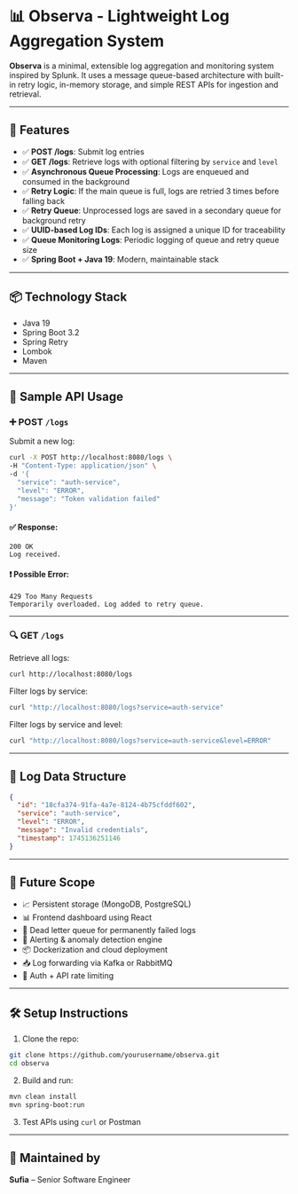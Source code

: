# 📊 Observa - Lightweight Log Aggregation System

**Observa** is a minimal, extensible log aggregation and monitoring system inspired by Splunk. It uses a message queue-based architecture with built-in retry logic, in-memory storage, and simple REST APIs for ingestion and retrieval.

---

## 🚀 Features

- ✅ **POST /logs**: Submit log entries
- ✅ **GET /logs**: Retrieve logs with optional filtering by `service` and `level`
- ✅ **Asynchronous Queue Processing**: Logs are enqueued and consumed in the background
- ✅ **Retry Logic**: If the main queue is full, logs are retried 3 times before falling back
- ✅ **Retry Queue**: Unprocessed logs are saved in a secondary queue for background retry
- ✅ **UUID-based Log IDs**: Each log is assigned a unique ID for traceability
- ✅ **Queue Monitoring Logs**: Periodic logging of queue and retry queue size
- ✅ **Spring Boot + Java 19**: Modern, maintainable stack

---

## 📦 Technology Stack

- Java 19
- Spring Boot 3.2
- Spring Retry
- Lombok
- Maven

---

## 🧪 Sample API Usage

### ➕ POST `/logs`

Submit a new log:

```bash
curl -X POST http://localhost:8080/logs \
-H "Content-Type: application/json" \
-d '{
  "service": "auth-service",
  "level": "ERROR",
  "message": "Token validation failed"
}'
```

#### ✅ Response:

```text
200 OK
Log received.
```

#### ❗ Possible Error:

```text
429 Too Many Requests
Temporarily overloaded. Log added to retry queue.
```

---

### 🔍 GET `/logs`

Retrieve all logs:

```bash
curl http://localhost:8080/logs
```

Filter logs by service:

```bash
curl "http://localhost:8080/logs?service=auth-service"
```

Filter logs by service and level:

```bash
curl "http://localhost:8080/logs?service=auth-service&level=ERROR"
```

---

## 📘 Log Data Structure

```json
{
  "id": "18cfa374-91fa-4a7e-8124-4b75cfddf602",
  "service": "auth-service",
  "level": "ERROR",
  "message": "Invalid credentials",
  "timestamp": 1745136251146
}
```

---

## 🔮 Future Scope

- 📈 Persistent storage (MongoDB, PostgreSQL)
- 📊 Frontend dashboard using React
- 🔁 Dead letter queue for permanently failed logs
- 🧠 Alerting & anomaly detection engine
- 📦 Dockerization and cloud deployment
- 📥 Log forwarding via Kafka or RabbitMQ
- 🔐 Auth + API rate limiting

---

## 🛠️ Setup Instructions

1. Clone the repo:
```bash
git clone https://github.com/yourusername/observa.git
cd observa
```

2. Build and run:
```bash
mvn clean install
mvn spring-boot:run
```

3. Test APIs using `curl` or Postman

---

## 🙌 Maintained by

**Sufia** – Senior Software Engineer

